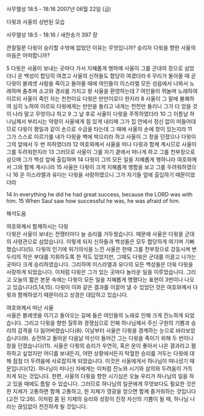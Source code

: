 사무엘상 18:5 - 18:16 
2007년 06월 22일 (금)

다윗과 사울의 상반된 모습



사무엘상 18:5 - 18:16 / 새찬송가 397 장


관찰질문
다윗이 승리할 수밖에 없었던 이유는 무엇입니까?
승리자 다윗을 향한 사울의 마음은 어떠합니까?

5 다윗은 사울이 보내는 곳마다 가서 지혜롭게 행하매 사울이 그를 군대의 장으로 삼았더니 온 백성이 합당히 여겼고 사울의 신하들도 합당히 여겼더라 6 무리가 돌아올 때 곧 다윗이 블레셋 사람을 죽이고 돌아올 때에 여인들이 이스라엘 모든 성읍에서 나와서 노래하며 춤추며 소고와 경쇠를 가지고 왕 사울을 환영하는데 7 여인들이 뛰놀며 노래하여 이르되 사울이 죽인 자는 천천이요 다윗은 만만이로다 한지라 8 사울이 그 말에 불쾌하여 심히 노하여 이르되 다윗에게는 만만을 돌리고 내게는 천천만 돌리니 그가 더 얻을 것이 나라 말고 무엇이냐 하고 9 그 날 후로 사울이 다윗을 주목하였더라 
10 그 이튿날 하나님께서 부리시는 악령이 사울에게 힘 있게 내리매 그가 집 안에서 정신 없이 떠들어대므로 다윗이 평일과 같이 손으로 수금을 타는데 그 때에 사울의 손에 창이 있는지라 11 그가 스스로 이르기를 내가 다윗을 벽에 박으리라 하고 사울이 그 창을 던졌으나 다윗이 그의 앞에서 두 번 피하였더라 12 여호와께서 사울을 떠나 다윗과 함께 계시므로 사울이 그를 두려워한지라 
13 그러므로 사울이 그를 자기 곁에서 떠나게 하고 그를 천부장으로 삼으매 그가 백성 앞에 출입하며 14 다윗이 그의 모든 일을 지혜롭게 행하니라 여호와께서 그와 함께 계시니라 15 사울은 다윗이 크게 지혜롭게 행함을 보고 그를 두려워하였으나 16 온 이스라엘과 유다는 다윗을 사랑하였으니 그가 자기들 앞에 출입하기 때문이었더라  

14 In everything he did he had great success, because the LORD was with him. 15  When Saul saw how successful he was, he was afraid of him.

해석도움





여호와께서 함께하시는 다윗  
다윗은 사울이 보내는 전쟁터마다 늘 승리를 거두웠습니다. 때문에 사울은 다윗을 군대의 사령관으로 삼았습니다. 이렇게 되자 신하들과 백성들은 모두 합당하게 여기며 기뻐했습니다(5). 다윗의 인기에 위기의식을 느낀 사울은 한때 그를 천부장으로 강등시켜 변두리의 작은 부대를 지휘하도록 한 적도 있었지만, 그때도 다윗은 군대를 이끌고 나가는 곳마다 크게 승리하였습니다. 그리하여 이스라엘과 유다의 모든 백성들은 더욱 다윗을 사랑하게 되었습니다. 이처럼 다윗은 그가 있는 곳마다 놀라운 일을 이루었습니다. 그리고 오늘의 짧은 본문 속에는 다윗이 모든 일을 지혜롭게 행했다는 표현이 3번이나 나오고 있습니다(5,14,15). 다윗이 이와 같은 결과를 이끌어 낼 수 있었던 것은 여호와께서 다윗과 함께하셨기 때문이라고 성경은 대답하고 있습니다.    

여호와께서 떠난 사울  
사울은 블레셋을 이기고 돌아오는 길에 들은 여인들의 노래로 인해 크게 진노하게 되었습니다. 그리고 다윗을 향한 질투와 경쟁심으로 인해 하나님께서 주신 구원의 기쁨과 승리의 감격을 다 잃어버렸습니다(8). 이날부터 사울은 다윗을 경계하는 눈으로 바라보았습니다(9). 승전하고 돌아온 다음날 악신이 들어간 그는 다윗을 죽이기 위해 두 번이나 창을 던졌습니다(11). 사울은 다윗의 승리가 우연히, 혹은 운이 좋아서 나온 결과라고 폄하하고 싶었지만 어디를 보내든지, 어떤 상황에서든지 탁월한 승리를 거두는 다윗에 대해 점점 더 두려움에 사로잡히게 되었습니다. 이것은 사울에게서 하나님이 떠나셨기 때문입니다(12). 하나님이 떠나신 자에게는 이처럼 진노와 시기와 살의와 두려움이 가득 차게 되는 것입니다. 한편, 사울의 다윗을 향한 시기심은 오늘 우리가 하나님의 일을 하고 있을 때에도 틈탈 수 있습니다. 그러므로 하나님의 일꾼에게 무엇보다도 필요한 것은 한 지체가 고통하면 함께 고통하고, 한 지체가 영광을 얻으면 함께 즐거워하는 것입니다(고전 12:26). 이처럼 몸 된 지체의 승리와 성장이 진정 자신의 기쁨이 될 때, 하나님 나라는 끊임없이 전진하게 될 것입니다.